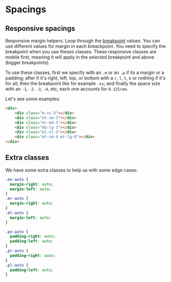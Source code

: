 <style>
body {
    overflow-x: scroll !important;
    overflow-y: scroll !important;
}
</style>

# Spacings

## Responsive spacings

Responsive margin helpers. Loop through the [breakpoint](/scss/breakpoints) values. You can use different values for margin in each breackpoint. You need to specify the breakpoint when you use theses classes. These responsive classes are mobile first, meaning it will apply in the selected breakpoint and above (bigger breakpoints).

To use these classes, first we specify with an `.m` or an `.p` if its a margin or a padding; after if it's right, left, top, or bottom with a `r`, `l`, `t`, `b` or nothing if it's for all; then the breakpoint like for example `-xs`; and finally the space size with an `-1`, `-2`. `-3`, `-4`, etc, each one accounts for `0.125rem`.

Let's see some examples:

```html
<div>
    <div class="m-xs-3"></div>
    <div class="mt-sm-3"></div>
    <div class="mr-md-3"></div>
    <div class="mb-lg-3"></div>
    <div class="ml-xl-3"></div>
    <div class="mt-sm-4 mt-lg-8"></div>
</div>
```

## Extra classes

We have some extra classes to help us with some edge cases:

```css
.mx-auto {
  margin-right: auto;
  margin-left: auto;
}
.mr-auto {
  margin-right: auto;
}
.ml-auto {
  margin-left: auto;
}

.px-auto {
  padding-right: auto;
  padding-left: auto;
}
.pr-auto {
  padding-right: auto;
}
.pl-auto {
  padding-left: auto;
}
```
